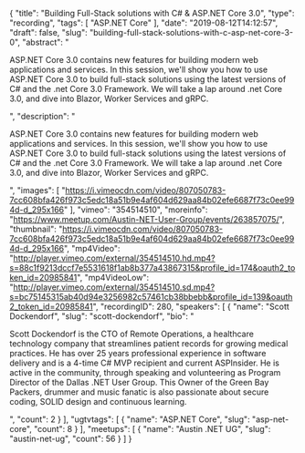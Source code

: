 {
  "title": "Building Full-Stack solutions with C# & ASP.NET Core 3.0",
  "type": "recording",
  "tags": [
    "ASP.NET Core"
  ],
  "date": "2019-08-12T14:12:57",
  "draft": false,
  "slug": "building-full-stack-solutions-with-c-asp-net-core-3-0",
  "abstract": "<p>ASP.NET Core 3.0 contains new features for building modern web applications and services. In this session, we'll show you how to use ASP.NET Core 3.0 to build full-stack solutions using the latest versions of C# and the .net Core 3.0 Framework. We will take a lap around .net Core 3.0, and dive into Blazor, Worker Services and gRPC.</p>",
  "description": "<p>ASP.NET Core 3.0 contains new features for building modern web applications and services. In this session, we'll show you how to use ASP.NET Core 3.0 to build full-stack solutions using the latest versions of C# and the .net Core 3.0 Framework. We will take a lap around .net Core 3.0, and dive into Blazor, Worker Services and gRPC.</p>",
  "images": [
    "https://i.vimeocdn.com/video/807050783-7cc608bfa426f973c5edc18a51b9e4af604d629aa84b02efe6687f73c0ee994d-d_295x166"
  ],
  "vimeo": "354514510",
  "moreinfo": "https://www.meetup.com/Austin-NET-User-Group/events/263857075/",
  "thumbnail": "https://i.vimeocdn.com/video/807050783-7cc608bfa426f973c5edc18a51b9e4af604d629aa84b02efe6687f73c0ee994d-d_295x166",
  "mp4Video": "http://player.vimeo.com/external/354514510.hd.mp4?s=88c1f9213dccf7e5531618f1ab8b377a43867315&profile_id=174&oauth2_token_id=20985841",
  "mp4VideoLow": "http://player.vimeo.com/external/354514510.sd.mp4?s=bc75145315ab40d94e3256982c57461cb38bbebb&profile_id=139&oauth2_token_id=20985841",
  "recordingID": 280,
  "speakers": [
    {
      "name": "Scott Dockendorf",
      "slug": "scott-dockendorf",
      "bio": "<p>Scott Dockendorf is the CTO of Remote Operations, a healthcare technology company that streamlines patient records for growing medical practices. He has over 25 years professional experience in software delivery and is a 4-time C# MVP recipient and current ASPInsider. He is active in the community, through speaking and volunteering as Program Director of the Dallas .NET User Group. This Owner of the Green Bay Packers, drummer and music fanatic is also passionate about secure coding, SOLID design and continuous learning.</p>",
      "count": 2
    }
  ],
  "ugtvtags": [
    {
      "name": "ASP.NET Core",
      "slug": "asp-net-core",
      "count": 8
    }
  ],
  "meetups": [
    {
      "name": "Austin .NET UG",
      "slug": "austin-net-ug",
      "count": 56
    }
  ]
}